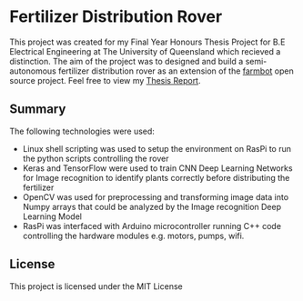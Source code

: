 # Fertilizer Distribution Rover
This project was created for my Final Year Honours Thesis Project for B.E Electrical Engineering at The University of Queensland which recieved a distinction. The aim of the project was to designed and build a semi-autonomous fertilizer distribution rover as an extension of the [farmbot](https://farm.bot/) open source project. Feel free to view my [Thesis Report](https://drive.google.com/file/d/1nP5PC57npGuRtNQ3U67S4gIUgEPupZ8T/view?usp=sharing).
 
 ## Summary
 The following technologies were used:
*	Linux shell scripting was used to setup the environment on RasPi to run the python scripts controlling the rover
* Keras and TensorFlow were used to train CNN Deep Learning Networks for Image recognition to identify plants correctly before distributing the fertilizer
* OpenCV was used for preprocessing and transforming image data into Numpy arrays that could be analyzed by the Image recognition Deep Learning Model
* RasPi was interfaced with Arduino microcontroller running C++ code controlling the hardware modules e.g. motors, pumps, wifi.

 ## License
This project is licensed under the MIT License 
